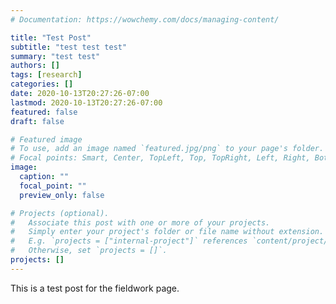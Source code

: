 ```yaml
---
# Documentation: https://wowchemy.com/docs/managing-content/

title: "Test Post"
subtitle: "test test test"
summary: "test test"
authors: []
tags: [research]
categories: []
date: 2020-10-13T20:27:26-07:00
lastmod: 2020-10-13T20:27:26-07:00
featured: false
draft: false

# Featured image
# To use, add an image named `featured.jpg/png` to your page's folder.
# Focal points: Smart, Center, TopLeft, Top, TopRight, Left, Right, BottomLeft, Bottom, BottomRight.
image:
  caption: ""
  focal_point: ""
  preview_only: false

# Projects (optional).
#   Associate this post with one or more of your projects.
#   Simply enter your project's folder or file name without extension.
#   E.g. `projects = ["internal-project"]` references `content/project/deep-learning/index.md`.
#   Otherwise, set `projects = []`.
projects: []
---
```

This is a test post for the fieldwork page.
